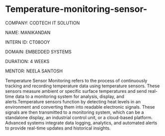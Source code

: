 # Temperature-monitoring-sensor-

COMPANY: CODTECH IT SOLUTION

NAME: MANIKANDAN

INTERN ID: CT08OOY

DOMAIN: EMBEDDED SYSTEMS

DURATION: 4 WEEKS

MENTOR: NEELA SANTOSH

Temperature Sensor Monitoring refers to the process of continuously tracking and recording temperature data using temperature sensors. These sensors measure ambient or specific surface temperatures and send real-time data to a monitoring system for analysis, display, and alerts.Temperature sensors function by detecting heat levels in an environment and converting them into readable electronic signals. These signals are then transmitted to a monitoring system, which can be a standalone display, an industrial control unit, or a cloud-based platform. Advanced systems integrate data logging, analytics, and automated alerts to provide real-time updates and historical insights.
